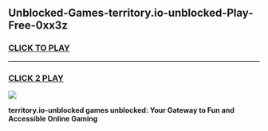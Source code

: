 
## Unblocked-Games-territory.io-unblocked-Play-Free-0xx3z
<h3>
<a href="https://premium76.site?title=territory.io-unblocked&ref=21A">CLICK TO PLAY</a></h3>
<hr>

<h3>
<a href="https://premium76.site?title=territory.io-unblocked&ref=21A">CLICK 2 PLAY</a>
  
</h3>

<a href="https://premium76.site?title=territory.io-unblocked&ref=21A"><img src="https://clearcache.store/games.png"></a>


**territory.io-unblocked games unblocked: Your Gateway to Fun and Accessible Online Gaming**
